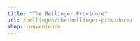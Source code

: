 ```yaml
---
title: "The Bellinger Providore"
url: /bellingen/the-bellinger-providore/
shop: convenience
---
```


